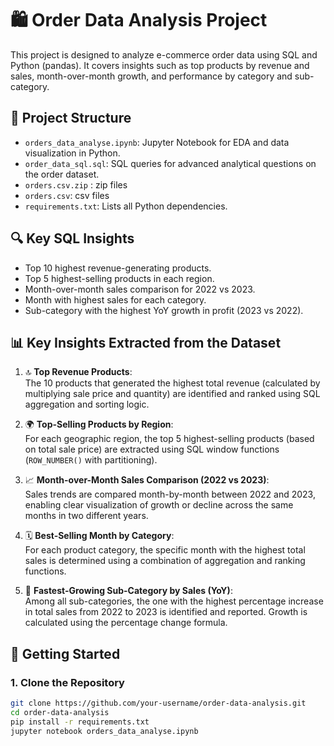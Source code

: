 # 🛍️ Order Data Analysis Project

This project is designed to analyze e-commerce order data using SQL and Python (pandas). It covers insights such as top products by revenue and sales, month-over-month growth, and performance by category and sub-category.

## 📁 Project Structure

 - `orders_data_analyse.ipynb`: Jupyter Notebook for EDA and data visualization in Python.
 - `order_data_sql.sql`: SQL queries for advanced analytical questions on the order dataset.
 - `orders.csv.zip` : zip files 
 - `orders.csv`: csv files
 - `requirements.txt`: Lists all Python dependencies.

## 🔍 Key SQL Insights

- Top 10 highest revenue-generating products.
- Top 5 highest-selling products in each region.
- Month-over-month sales comparison for 2022 vs 2023.
- Month with highest sales for each category.
- Sub-category with the highest YoY growth in profit (2023 vs 2022).

## 📊 Key Insights Extracted from the Dataset

1. 🔝 **Top Revenue Products**:  
   The 10 products that generated the highest total revenue (calculated by multiplying sale price and quantity) are identified and ranked using SQL aggregation and sorting logic.

2. 🌍 **Top-Selling Products by Region**:  
   For each geographic region, the top 5 highest-selling products (based on total sale price) are extracted using SQL window functions (`ROW_NUMBER()` with partitioning).

3. 📈 **Month-over-Month Sales Comparison (2022 vs 2023)**:  
   Sales trends are compared month-by-month between 2022 and 2023, enabling clear visualization of growth or decline across the same months in two different years.

4. 🗓️ **Best-Selling Month by Category**:  
   For each product category, the specific month with the highest total sales is determined using a combination of aggregation and ranking functions.

5. 🚀 **Fastest-Growing Sub-Category by Sales (YoY)**:  
   Among all sub-categories, the one with the highest percentage increase in total sales from 2022 to 2023 is identified and reported. Growth is calculated using the percentage change formula.



## 🚀 Getting Started

### 1. Clone the Repository

```bash
git clone https://github.com/your-username/order-data-analysis.git
cd order-data-analysis
pip install -r requirements.txt
jupyter notebook orders_data_analyse.ipynb
